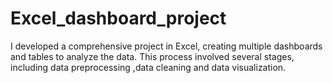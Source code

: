 # Excel_dashboard_project
I developed a comprehensive project in Excel, creating multiple dashboards and tables to analyze the data. This process involved several stages, including data preprocessing ,data cleaning and data visualization.
